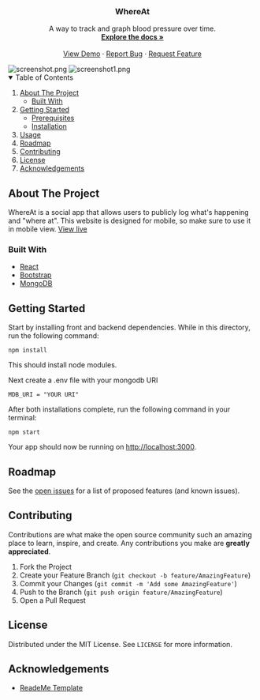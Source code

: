 
<!-- PROJECT LOGO -->
<br />
<p align="center">
  <a href="https://github.com/vincentslee/WhereAt">
  </a>

  <h3 align="center">WhereAt</h3>

  <p align="center">
    A way to track and graph blood pressure over time. 
    <br />
    <a href="https://github.com/vincentslee/WhereAt"><strong>Explore the docs »</strong></a>
    <br />
    <br />
    <a href="https://still-sierra-44908.herokuapp.com/">View Demo</a>
    ·
    <a href="https://github.com/vincentslee/WhereAt/issues">Report Bug</a>
    ·
    <a href="https://github.com/vincentslee/WhereAt/issues">Request Feature</a>
  </p>
</p>

<img src="https://raw.githubusercontent.com/vincentslee/WhereAt/master/Screen%20Shot%202021-09-21%20at%201.41.52%20PM.png" alt="screenshot.png">
<img src="https://raw.githubusercontent.com/vincentslee/WhereAt/master/Screen%20Shot%202021-09-21%20at%201.51.21%20PM.png" alt="screenshot1.png">



<!-- TABLE OF CONTENTS -->
<details open="open">
  <summary>Table of Contents</summary>
  <ol>
    <li>
      <a href="#about-the-project">About The Project</a>
      <ul>
        <li><a href="#built-with">Built With</a></li>
      </ul>
    </li>
    <li>
      <a href="#getting-started">Getting Started</a>
      <ul>
        <li><a href="#prerequisites">Prerequisites</a></li>
        <li><a href="#installation">Installation</a></li>
      </ul>
    </li>
    <li><a href="#usage">Usage</a></li>
    <li><a href="#roadmap">Roadmap</a></li>
    <li><a href="#contributing">Contributing</a></li>
    <li><a href="#license">License</a></li>
    <li><a href="#acknowledgements">Acknowledgements</a></li>
  </ol>
</details>



<!-- ABOUT THE PROJECT -->
## About The Project

WhereAt is a social app that allows users to publicly log what's happening and "where at". This website is designed for mobile, so make sure to use it in mobile view. [View live](https://still-sierra-44908.herokuapp.com/)

### Built With

* [React](https://reactjs.org)
* [Bootstrap](https://getbootstrap.com)
* [MongoDB](https://mongodb.com/)




<!-- GETTING STARTED -->
## Getting Started

Start by installing front and backend dependencies. While in this directory, run the following command:

```
npm install
```

This should install node modules.

Next create a .env file with your mongodb URI
```
MDB_URI = "YOUR URI"
```

After both installations complete, run the following command in your terminal:

```
npm start
```

Your app should now be running on <http://localhost:3000>.


<!-- ROADMAP -->
## Roadmap

See the [open issues](https://github.com/vincentslee/WhereAt/issues) for a list of proposed features (and known issues).



<!-- CONTRIBUTING -->
## Contributing

Contributions are what make the open source community such an amazing place to learn, inspire, and create. Any contributions you make are **greatly appreciated**.

1. Fork the Project
2. Create your Feature Branch (`git checkout -b feature/AmazingFeature`)
3. Commit your Changes (`git commit -m 'Add some AmazingFeature'`)
4. Push to the Branch (`git push origin feature/AmazingFeature`)
5. Open a Pull Request



<!-- LICENSE -->
## License

Distributed under the MIT License. See `LICENSE` for more information.



<!-- ACKNOWLEDGEMENTS -->
## Acknowledgements
* [ReadeMe Template](https://github.com/othneildrew/Best-README-Template)
